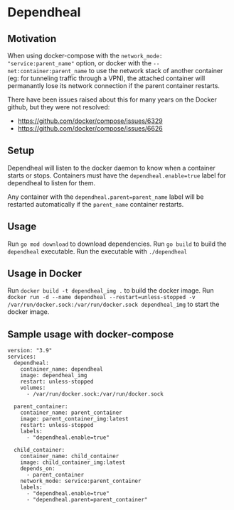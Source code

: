 # Dependheal

## Motivation
When using docker-compose with the `network_mode: "service:parent_name"` option, or docker with the `--net:container:parent_name` to use the network stack of another container (eg: for tunneling traffic through a VPN), the attached container will permanantly lose its network connection if the parent container restarts.

There have been issues raised about this for many years on the Docker github, but they were not resolved:

- https://github.com/docker/compose/issues/6329
- https://github.com/docker/compose/issues/6626

## Setup
Dependheal will listen to the docker daemon to know when a container starts or stops.
Containers must have the `dependheal.enable=true` label for dependheal to listen for them.

Any container with the `dependheal.parent=parent_name` label will be restarted automatically if the `parent_name` container restarts.

## Usage
Run `go mod download` to download dependencies.
Run `go build` to build the `dependheal` executable.
Run the executable with `./dependheal`

## Usage in Docker
Run `docker build -t dependheal_img .` to build the docker image.
Run `docker run -d --name dependheal --restart=unless-stopped -v /var/run/docker.sock:/var/run/docker.sock dependheal_img` to start the docker image.


## Sample usage with docker-compose

```
version: "3.9"
services:
  dependheal:
    container_name: dependheal
    image: dependheal_img
    restart: unless-stopped
    volumes:
      - /var/run/docker.sock:/var/run/docker.sock

  parent_container:
    container_name: parent_container
    image: parent_container_img:latest
    restart: unless-stopped
    labels:
      - "dependheal.enable=true"

  child_container:
    container_name: child_container
    image: child_container_img:latest
    depends_on:
      - parent_container
    network_mode: service:parent_container
    labels:
      - "dependheal.enable=true"
      - "dependheal.parent=parent_container"
```